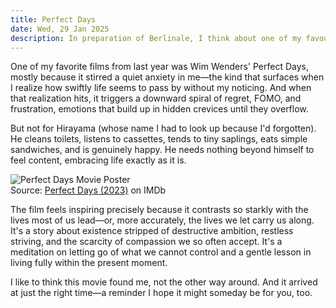 ```yaml
---
title: Perfect Days
date: Wed, 29 Jan 2025 
description: In preparation of Berlinale, I think about one of my favourite films of 2024
---
```


One of my favorite films from last year was Wim Wenders' Perfect Days, mostly because it stirred a quiet anxiety in me—the kind that surfaces when I realize how swiftly life seems to pass by without my noticing. And when that realization hits, it triggers a downward spiral of regret, FOMO, and frustration, emotions that build up in hidden crevices until they overflow.

But not for Hirayama (whose name I had to look up because I'd forgotten). He cleans toilets, listens to cassettes, tends to tiny saplings, eats simple sandwiches, and is genuinely happy. He needs nothing beyond himself to feel content, embracing life exactly as it is.

<div class="movie-poster">
    <img src="https://m.media-amazon.com/images/M/MV5BNGVmODFkM2MtOTEzMy00MjFjLThjZmYtODMxZmI1MzcyNDkyXkEyXkFqcGc@._V1_.jpg" alt="Perfect Days Movie Poster">
    <div class="poster-credit">Source: <a href="https://www.imdb.com/title/tt22297828/">Perfect Days (2023)</a> on IMDb</div>
</div>

The film feels inspiring precisely because it contrasts so starkly with the lives most of us lead—or, more accurately, the lives we let carry us along. It's a story about existence stripped of destructive ambition, restless striving, and the scarcity of compassion we so often accept. It's a meditation on letting go of what we cannot control and a gentle lesson in living fully within the present moment.

I like to think this movie found me, not the other way around. And it arrived at just the right time—a reminder I hope it might someday be for you, too.